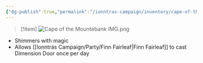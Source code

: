 ```yaml
---
{"dg-publish":true,"permalink":"/ionntras-campaign/inventory/cape-of-the-mountebank/","created":"","updated":""}
---
```



>[!item]
>![Cape of the Mountebank IMG.png](/img/user/z_Assets/Cape%20of%20the%20Mountebank%20IMG.png)

- Shimmers with magic
- Allows [[Ionntrás Campaign/Party/Finn Fairleaf\|Finn Fairleaf]] to cast Dimension Door once per day